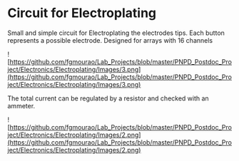 # Circuit for Electroplating
 
Small and simple circuit for Electroplating the electrodes tips.
Each button represents a possible electrode. Designed for arrays with 16 channels

![https://github.com/fgmourao/Lab_Projects/blob/master/PNPD_Postdoc_Project/Electronics/Electroplating/Images/3.png](https://github.com/fgmourao/Lab_Projects/blob/master/PNPD_Postdoc_Project/Electronics/Electroplating/Images/3.png)

The total current can be regulated by a resistor and checked with an ammeter.

![https://github.com/fgmourao/Lab_Projects/blob/master/PNPD_Postdoc_Project/Electronics/Electroplating/Images/2.png](https://github.com/fgmourao/Lab_Projects/blob/master/PNPD_Postdoc_Project/Electronics/Electroplating/Images/2.png)
